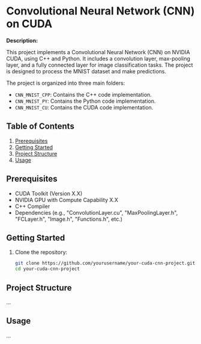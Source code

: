 # Convolutional Neural Network (CNN) on CUDA

**Description:**

This project implements a Convolutional Neural Network (CNN) on NVIDIA CUDA, using C++ and Python. It includes a convolution layer, max-pooling layer, and a fully connected layer for image classification tasks. The project is designed to process the MNIST dataset and make predictions.

The project is organized into three main folders:

- `CNN_MNIST_CPP`: Contains the C++ code implementation.
- `CNN_MNIST_PY`:  Contains the Python code implementation.
- `CNN_MNIST_CU`:  Contains the CUDA code implementation.

## Table of Contents

1. [Prerequisites](#prerequisites)
2. [Getting Started](#getting-started)
3. [Project Structure](#project-structure)
4. [Usage](#usage)

## Prerequisites

- CUDA Toolkit (Version X.X)
- NVIDIA GPU with Compute Capability X.X
- C++ Compiler
- Dependencies (e.g., "ConvolutionLayer.cu", "MaxPoolingLayer.h", "FCLayer.h", "Image.h", "Functions.h", etc.)

## Getting Started

1. Clone the repository:

   ```bash
   git clone https://github.com/yourusername/your-cuda-cnn-project.git
   cd your-cuda-cnn-project

## Project Structure

...

## Usage

...



